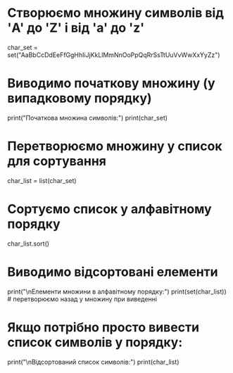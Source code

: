 # Створюємо множину символів від 'A' до 'Z' і від 'a' до 'z'
char_set = set("AaBbCcDdEeFfGgHhIiJjKkLlMmNnOoPpQqRrSsTtUuVvWwXxYyZz")

# Виводимо початкову множину (у випадковому порядку)
print("Початкова множина символів:")
print(char_set)

# Перетворюємо множину у список для сортування
char_list = list(char_set)

# Сортуємо список у алфавітному порядку
char_list.sort()

# Виводимо відсортовані елементи
print("\nЕлементи множини в алфавітному порядку:")
print(set(char_list))  # перетворюємо назад у множину при виведенні

# Якщо потрібно просто вивести список символів у порядку:
print("\nВідсортований список символів:")
print(char_list)

